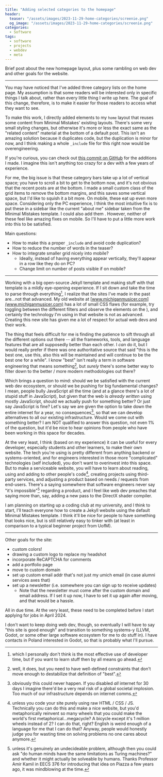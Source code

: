 ```yaml
---
title: "Adding selected categories to the homepage"
header:
  teaser: "/assets/images/2023-11-29-home-categories/screenie.png"
  og_image: "/assets/images/2023-11-29-home-categories/screenie.png"
categories: 
  - Software
tags:
  - software
  - projects
  - webdev
  - meta
---
```


Brief post about the new homepage layout, plus some rambling on web dev and other goals for the website.

---

You may have noticed that I've added three category lists on the home page. My assumption is that some readers will be interested only in specific things I talk about, rather than every little thing I write up here. The goal of this change, therefore, is to make it easier for those readers to access what they want to see.

To make this work, I directly added elements to my `home` layout that reuses some content from Minimal Mistakes' existing layouts. There's some very small styling changes, but otherwise it's more or less the exact same as the "related content" material at the bottom of a default post. This isn't an amazing solution because it duplicates code, but the duplication is minor for now, and I think making a whole `_include` file for this right now would be overengineering. 

If you're curious, you can check out [this commit on GitHub](https://github.com/michigan-musicer/michigan-musicer.github.io/commit/828e8a76263a200e0ee80f8dac87e5192ddf04af
) for the additions I made. I imagine this isn't anything too crazy for a dev with a few years of experience.

For me, the big issue is that these category bars take up a lot of vertical space; you have to scroll a bit to get to the bottom now, and it's not obvious that the recent posts are at the bottom. I made a small custom class of the grid items to remove the bottom margins, and this saves some vertical space, but I'd like to squish it a bit more. On mobile, these eat up even more space. Considering only the PC experience, I think the most intuitive fix is to put these in a sidebar like the current "about me" sidebar taken from the Minimal Mistakes template. I could also add them . However, neither of these feel like amazing fixes on mobile. So I'll have to put a little more work into this to be satisfied.

Main questions:
- How to make this a proper `_include` and avoid code duplication? 
- How to reduce the number of words in the teaser?
- How to integrate smaller grid nicely into mobile? 
    - Ideally, instead of having everything appear vertically, they'll appear in a row like they do on PC?
    - Change limit on number of posts visible if on mobile?

---

Working with a big open-source Jekyll template and making stuff with that template is a mildly eye-opening experience. If I sit down and take the time to parse through everything[^1], I realize that the sites I've made in the past are...not that advanced. My old website at [www.michiganmusicer.com](www.michiganmusicer.com) has a lot of small CSS flaws (for example, try toggling between the different filters and observe the elements on the ), and certainly the technology I'm using in that website is not as advanced. Creating this new site has given me a lot of respect for actual web devs and their work.

[^1]: which I personally don't think is the most effective use of developer time, but if you want to learn stuff then by all means go ahead. 

The thing that feels difficult for me is finding the patience to sift through all the different options out there -- all the frameworks, tools, and language features that are all supposedly better than each other. I *can* do it, but I would really prefer if there was one authoritative source that said "this is the best one, use this, also this will be maintained and will continue to be the best one for a while". I know "best" isn't really a term in software engineering that means something[^2], but *surely* there's some better way to filter down to the better / more modern methodologies out there?

[^2]: well, it does, but you need to have well-defined constraints that don't move enough to destabilize that definition of "best".

Which brings a question to mind: should we be satisfied with the current web dev ecosystem, or should we be pushing for big fundamental changes? I mean, people bully JavaScript all the time (and at a glance there's a lot of stupid stuff in JavaScript), but given that the web is *already written* using mostly JavaScript, should we actually push for something better? Or just say JavaScript is fine? Let's say we are given the option to take down the entire internet for a year, no consequences[^3], so that we can develop alternatives to all our existing infrastructure. Would we come out with something better? I am NOT qualified to answer this question, not even 1% of the question, but it'd be nice to hear opinions from people who have been working in this space for decades.

[^3]: obviously this could never happen. If you disabled *all* internet for 30 days I imagine there'd be a very real risk of a global societal implosion. Too much of our infrastructure depends on internet comms.

At the very least, I think (based on my experience) it can be useful for every developer, especially students and other learners, to make their own website. The tech you're using is pretty different from anything backend or systems-oriented, and for engineers interested in those more "complicated" technologies (self included), you don't want to overinvest into this space. But to make a serviceable website, you will have to learn about reading, using and adding to other people's code[^4], creating projects using third-party services, and adjusting a product based on needs / requests from end-users. There's a saying somewhere that software engineers never say "it's impossible"[^5] regarding a product, and I feel like web dev preaches that saying more than, say, adding a new pass to the DirectX shader compiler. 

I am planning on starting up a coding club at my university, and I think to start, I'll teach everyone how to create a Jekyll website using the default Minimal Mistakes template. I think it'll be nice for people to have something that looks nice, but is still relatively easy to tinker with (at least in comparison to a typical beginner project from UofM).

[^4]: unless you code your site purely using raw HTML / CSS / JS. Technically you can do this and make a nice website, but you'd metaphorically reinvent so many wheels that you could make the world's first metaphorical...megacycle? A bicycle except it's 1 million wheels instead of 2? I can do that, right? English is weird enough of a language for me that I can do that? Anyway, people would honestly judge you for wasting time on solving problems no one cares about anymore.

[^5]: unless it's genuinely an undecideable problem, although then you could ask "do human minds have the same limitations as Turing machines?" and whether it might actually be solveable by humans. Thanks Professor Amir Kamil in EECS 376 for introducing that idea on Piazza a few years ago, it was mindblowing at the time.

---

Other goals for the site:

- custom colors!
- drawing a custom logo to replace my headshot
- incorporate ReCAPTCHA for comments
- add a portfolio page
- move to custom domain
- set up custom email addr that's not just my umich email (in case alumni services axes that)
- set up a newsletter (i.e. somewhere you can sign up to receive updates)
    - Note that the newsletter must come after the custom domain and email address. If I set it up now, I have to set it up again after moving, and that would be a hassle.

All in due time. At the very least, these need to be completed before I start applying for jobs in April 2024.

I don't want to keep doing web dev, though, so eventually I will have to say "this site is good enough" and transition to something systems-y (LLVM, Godot, or some other large software ecosystem for me to do stuff in). I have contacts in Poland interested in Godot, so that is probably what I'll pursue.
